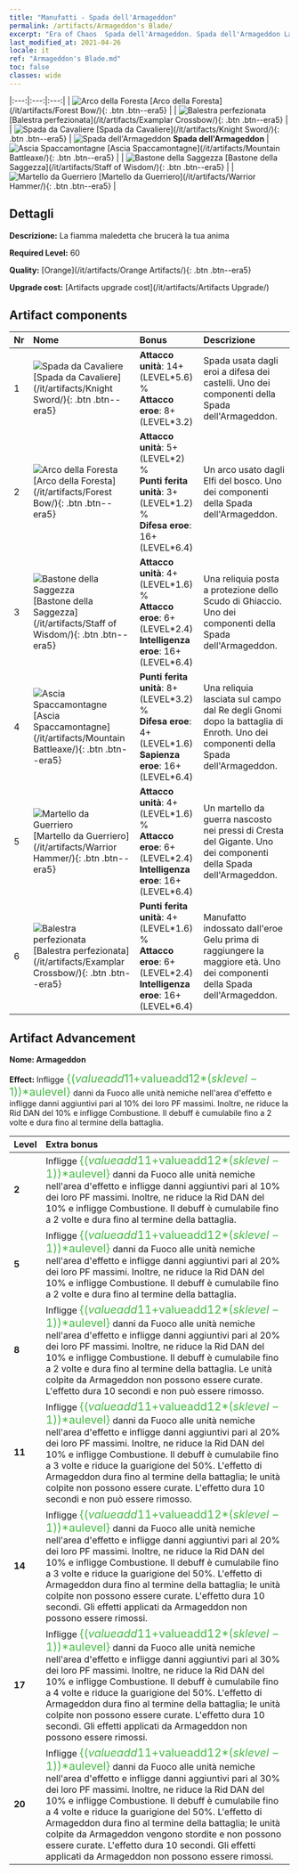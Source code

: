 ```yaml
---
title: "Manufatti - Spada dell'Armageddon"
permalink: /artifacts/Armageddon's Blade/
excerpt: "Era of Chaos  Spada dell'Armageddon. Spada dell'Armageddon La fiamma maledetta che brucerà la tua anima"
last_modified_at: 2021-04-26
locale: it
ref: "Armageddon's Blade.md"
toc: false
classes: wide
---
```


  |:---:|:---:|:---:| 
  | ![Arco della Foresta](/images/t/artifact_40442.png) [Arco della Foresta](/it/artifacts/Forest Bow/){: .btn .btn--era5} |   | ![Balestra perfezionata](/images/t/artifact_40446.png) [Balestra perfezionata](/it/artifacts/Examplar Crossbow/){: .btn .btn--era5} | 
  | ![Spada da Cavaliere](/images/t/artifact_40441.png) [Spada da Cavaliere](/it/artifacts/Knight Sword/){: .btn .btn--era5} | ![Spada dell'Armageddon](/images/t/icon_artifact_44.png) **Spada dell'Armageddon** | ![Ascia Spaccamontagne](/images/t/artifact_40444.png) [Ascia Spaccamontagne](/it/artifacts/Mountain Battleaxe/){: .btn .btn--era5} | 
  | ![Bastone della Saggezza](/images/t/artifact_40443.png) [Bastone della Saggezza](/it/artifacts/Staff of Wisdom/){: .btn .btn--era5} |   | ![Martello da Guerriero](/images/t/artifact_40445.png) [Martello da Guerriero](/it/artifacts/Warrior Hammer/){: .btn .btn--era5} | 


## Dettagli

 **Descrizione:** La fiamma maledetta che brucerà la tua anima

 **Required Level:** 60

 **Quality:** [Orange](/it/artifacts/Orange Artifacts/){: .btn .btn--era5}

 **Upgrade cost:** [Artifacts upgrade cost](/it/artifacts/Artifacts Upgrade/)



## Artifact components

  | Nr |    Nome    |   Bonus | Descrizione | 
  |:---|:-----------|:--------|:------------| 
  | 1 | ![Spada da Cavaliere](/images/t/artifact_40441.png) [Spada da Cavaliere](/it/artifacts/Knight Sword/){: .btn .btn--era5} | **Attacco unità**: 14+(LEVEL\*5.6) %<br/>**Attacco eroe**: 8+(LEVEL\*3.2) | Spada usata dagli eroi a difesa dei castelli. Uno dei componenti della Spada dell'Armageddon. | 
  | 2 | ![Arco della Foresta](/images/t/artifact_40442.png) [Arco della Foresta](/it/artifacts/Forest Bow/){: .btn .btn--era5} | **Attacco unità**: 5+(LEVEL\*2) %<br/>**Punti ferita unità**: 3+(LEVEL\*1.2) %<br/>**Difesa eroe**: 16+(LEVEL\*6.4) | Un arco usato dagli Elfi del bosco. Uno dei componenti della Spada dell'Armageddon. | 
  | 3 | ![Bastone della Saggezza](/images/t/artifact_40443.png) [Bastone della Saggezza](/it/artifacts/Staff of Wisdom/){: .btn .btn--era5} | **Attacco unità**: 4+(LEVEL\*1.6) %<br/>**Attacco eroe**: 6+(LEVEL\*2.4)<br/>**Intelligenza eroe**: 16+(LEVEL\*6.4) | Una reliquia posta a protezione dello Scudo di Ghiaccio. Uno dei componenti della Spada dell'Armageddon. | 
  | 4 | ![Ascia Spaccamontagne](/images/t/artifact_40444.png) [Ascia Spaccamontagne](/it/artifacts/Mountain Battleaxe/){: .btn .btn--era5} | **Punti ferita unità**: 8+(LEVEL\*3.2) %<br/>**Difesa eroe**: 4+(LEVEL\*1.6)<br/>**Sapienza eroe**: 16+(LEVEL\*6.4) | Una reliquia lasciata sul campo dal Re degli Gnomi dopo la battaglia di Enroth. Uno dei componenti della Spada dell'Armageddon. | 
  | 5 | ![Martello da Guerriero](/images/t/artifact_40445.png) [Martello da Guerriero](/it/artifacts/Warrior Hammer/){: .btn .btn--era5} | **Attacco unità**: 4+(LEVEL\*1.6) %<br/>**Attacco eroe**: 6+(LEVEL\*2.4)<br/>**Intelligenza eroe**: 16+(LEVEL\*6.4) | Un martello da guerra nascosto nei pressi di Cresta del Gigante. Uno dei componenti della Spada dell'Armageddon. | 
  | 6 | ![Balestra perfezionata](/images/t/artifact_40446.png) [Balestra perfezionata](/it/artifacts/Examplar Crossbow/){: .btn .btn--era5} | **Punti ferita unità**: 4+(LEVEL\*1.6) %<br/>**Attacco eroe**: 6+(LEVEL\*2.4)<br/>**Intelligenza eroe**: 16+(LEVEL\*6.4) | Manufatto indossato dall'eroe Gelu prima di raggiungere la maggiore età. Uno dei componenti della Spada dell'Armageddon. | 


## Artifact Advancement

 **Nome: Armageddon**

 **Effect:** Infligge <span style="color: #48b946;font-size:20px">{($valueadd11+$valueadd12*($sklevel-1))*$aulevel}</span> danni da Fuoco alle unità nemiche nell'area d'effetto e infligge danni aggiuntivi pari al 10% dei loro PF massimi. Inoltre, ne riduce la Rid DAN del 10% e infligge Combustione. Il debuff è cumulabile fino a 2 volte e dura fino al termine della battaglia.

  |  Level  |    Extra bonus  | 
  |:--------|:----------------| 
  | **2** | Infligge <span style="color: #48b946;font-size:20px">{($valueadd11+$valueadd12*($sklevel-1))*$aulevel}</span> danni da Fuoco alle unità nemiche nell'area d'effetto e infligge danni aggiuntivi pari al 10% dei loro PF massimi. Inoltre, ne riduce la Rid DAN del 10% e infligge Combustione. Il debuff è cumulabile fino a 2 volte e dura fino al termine della battaglia. | 
  | **5** | Infligge <span style="color: #48b946;font-size:20px">{($valueadd11+$valueadd12*($sklevel-1))*$aulevel}</span> danni da Fuoco alle unità nemiche nell'area d'effetto e infligge danni aggiuntivi pari al 20% dei loro PF massimi. Inoltre, ne riduce la Rid DAN del 10% e infligge Combustione. Il debuff è cumulabile fino a 2 volte e dura fino al termine della battaglia. | 
  | **8** | Infligge <span style="color: #48b946;font-size:20px">{($valueadd11+$valueadd12*($sklevel-1))*$aulevel}</span> danni da Fuoco alle unità nemiche nell'area d'effetto e infligge danni aggiuntivi pari al 20% dei loro PF massimi. Inoltre, ne riduce la Rid DAN del 10% e infligge Combustione. Il debuff è cumulabile fino a 2 volte e dura fino al termine della battaglia. Le unità colpite da Armageddon non possono essere curate. L'effetto dura 10 secondi e non può essere rimosso. | 
  | **11** | Infligge <span style="color: #48b946;font-size:20px">{($valueadd11+$valueadd12*($sklevel-1))*$aulevel}</span> danni da Fuoco alle unità nemiche nell'area d'effetto e infligge danni aggiuntivi pari al 20% dei loro PF massimi. Inoltre, ne riduce la Rid DAN del 10% e infligge Combustione. Il debuff è cumulabile fino a 3 volte e riduce la guarigione del 50%. L'effetto di Armageddon dura fino al termine della battaglia; le unità colpite non possono essere curate. L'effetto dura 10 secondi e non può essere rimosso. | 
  | **14** | Infligge <span style="color: #48b946;font-size:20px">{($valueadd11+$valueadd12*($sklevel-1))*$aulevel}</span> danni da Fuoco alle unità nemiche nell'area d'effetto e infligge danni aggiuntivi pari al 20% dei loro PF massimi. Inoltre, ne riduce la Rid DAN del 10% e infligge Combustione. Il debuff è cumulabile fino a 3 volte e riduce la guarigione del 50%. L'effetto di Armageddon dura fino al termine della battaglia; le unità colpite non possono essere curate. L'effetto dura 10 secondi. Gli effetti applicati da Armageddon non possono essere rimossi. | 
  | **17** | Infligge <span style="color: #48b946;font-size:20px">{($valueadd11+$valueadd12*($sklevel-1))*$aulevel}</span> danni da Fuoco alle unità nemiche nell'area d'effetto e infligge danni aggiuntivi pari al 30% dei loro PF massimi. Inoltre, ne riduce la Rid DAN del 10% e infligge Combustione. Il debuff è cumulabile fino a 4 volte e riduce la guarigione del 50%. L'effetto di Armageddon dura fino al termine della battaglia; le unità colpite non possono essere curate. L'effetto dura 10 secondi. Gli effetti applicati da Armageddon non possono essere rimossi. | 
  | **20** | Infligge <span style="color: #48b946;font-size:20px">{($valueadd11+$valueadd12*($sklevel-1))*$aulevel}</span> danni da Fuoco alle unità nemiche nell'area d'effetto e infligge danni aggiuntivi pari al 30% dei loro PF massimi. Inoltre, ne riduce la Rid DAN del 10% e infligge Combustione. Il debuff è cumulabile fino a 4 volte e riduce la guarigione del 50%. L'effetto di Armageddon dura fino al termine della battaglia; le unità colpite da Armageddon vengono stordite e non possono essere curate. L'effetto dura 10 secondi. Gli effetti applicati da Armageddon non possono essere rimossi. | 
